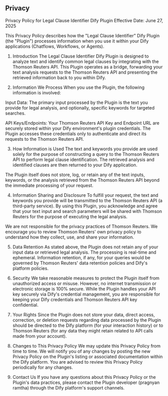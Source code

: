 ## Privacy

Privacy Policy for Legal Clause Identifier Dify Plugin
Effective Date: June 27, 2025

This Privacy Policy describes how the "Legal Clause Identifier" Dify Plugin (the "Plugin") processes information when you use it within your Dify applications (Chatflows, Workflows, or Agents).

1. Introduction
The Legal Clause Identifier Dify Plugin is designed to analyze text and identify common legal clauses by integrating with the Thomson Reuters API. This Plugin operates as a bridge, forwarding your text analysis requests to the Thomson Reuters API and presenting the retrieved information back to you within Dify.

2. Information We Process
When you use the Plugin, the following information is involved:

Input Data: The primary input processed by the Plugin is the text you provide for legal analysis, and optionally, specific keywords for targeted searches.

API Keys/Endpoints: Your Thomson Reuters API Key and Endpoint URL are securely stored within your Dify environment's plugin credentials. The Plugin accesses these credentials only to authenticate and direct its requests to the Thomson Reuters API.

3. How Information is Used
The text and keywords you provide are used solely for the purpose of constructing a query to the Thomson Reuters API to perform legal clause identification. The retrieved analysis and identified clauses are then returned to your Dify application.

The Plugin itself does not store, log, or retain any of the text inputs, keywords, or the analysis retrieved from the Thomson Reuters API beyond the immediate processing of your request.

4. Information Sharing and Disclosure
To fulfill your request, the text and keywords you provide will be transmitted to the Thomson Reuters API (a third-party service). By using this Plugin, you acknowledge and agree that your text input and search parameters will be shared with Thomson Reuters for the purpose of executing the legal analysis.

We are not responsible for the privacy practices of Thomson Reuters. We encourage you to review Thomson Reuters' own privacy policy to understand how they collect, use, and share your information.

5. Data Retention
As stated above, the Plugin does not retain any of your input data or retrieved legal analysis. The processing is real-time and ephemeral. Information retention, if any, for your queries would be governed by Thomson Reuters' data retention policies and Dify's platform policies.

6. Security
We take reasonable measures to protect the Plugin itself from unauthorized access or misuse. However, no internet transmission or electronic storage is 100% secure. While the Plugin handles your API key securely via Dify's credential management, you are responsible for keeping your Dify credentials and Thomson Reuters API key confidential.

7. Your Rights
Since the Plugin does not store your data, direct access, correction, or deletion requests regarding data processed by the Plugin should be directed to the Dify platform (for your interaction history) or to Thomson Reuters (for any data they might retain related to API calls made from your account).

8. Changes to This Privacy Policy
We may update this Privacy Policy from time to time. We will notify you of any changes by posting the new Privacy Policy on the Plugin's listing or associated documentation within the Dify platform. You are advised to review this Privacy Policy periodically for any changes.

9. Contact Us
If you have any questions about this Privacy Policy or the Plugin's data practices, please contact the Plugin developer (pragnyan ramtha) through the Dify platform's support channels.